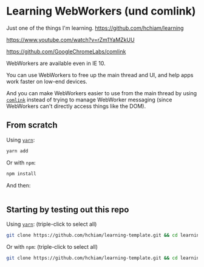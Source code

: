 # Learning WebWorkers (und comlink)

Just one of the things I'm learning. <https://github.com/hchiam/learning>

https://www.youtube.com/watch?v=rZm1YaMZkUU

https://github.com/GoogleChromeLabs/comlink

WebWorkers are available even in IE 10.

You can use WebWorkers to free up the main thread and UI, and help apps work faster on low-end devices.

And you can make WebWorkers easier to use from the main thread by using [`comlink`](https://github.com/GoogleChromeLabs/comlink) instead of trying to manage WebWorker messaging (since WebWorkers can't directly access things like the DOM).

## From scratch

Using [`yarn`](https://github.com/hchiam/learning-yarn):

```bash
yarn add
```

Or with `npm`:

```bash
npm install
```

And then:

```bash

```

## Starting by testing out this repo <!-- Replace "template"s and "# and then ..."s in this section -->

Using [`yarn`](https://github.com/hchiam/learning-yarn): (triple-click to select all)

```bash
git clone https://github.com/hchiam/learning-template.git && cd learning-template && yarn; # and then ...
```

Or with `npm`: (triple-click to select all)

```bash
git clone https://github.com/hchiam/learning-template.git && cd learning-template && npm install; # and then ...
```

